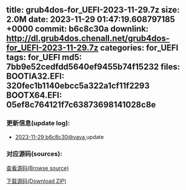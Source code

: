 title: grub4dos-for_UEFI-2023-11-29.7z
size: 2.0M
date: 2023-11-29 01:47:19.608797185 +0000
commit: b6c8c30a
downlink: http://dl.grub4dos.chenall.net/grub4dos-for_UEFI-2023-11-29.7z
categories: for_UEFI
tags: for_UEFI
md5: 7bb9e52cedfdd5640ef9455b74f15232
files:
  BOOTIA32.EFI: 320fec1b1140ebcc5a322a1cf11f2293
  BOOTX64.EFI: 05ef8c764121f7c63873698141028c8e
---

### 更新信息(update log):
  * [2023-11-29 b6c8c30@yaya ](https://github.com/chenall/grub4dos/commit/b6c8c30ab6d6192fef45b8a4c4834ed1e6ba1e23)     update


### 对应源码(sources):
  [查看源码(Browse source)](https://github.com/chenall/grub4dos/tree/b6c8c30ab6d6192fef45b8a4c4834ed1e6ba1e23)

  [下载源码(Download ZIP)](https://github.com/chenall/grub4dos/archive/b6c8c30ab6d6192fef45b8a4c4834ed1e6ba1e23.zip)
